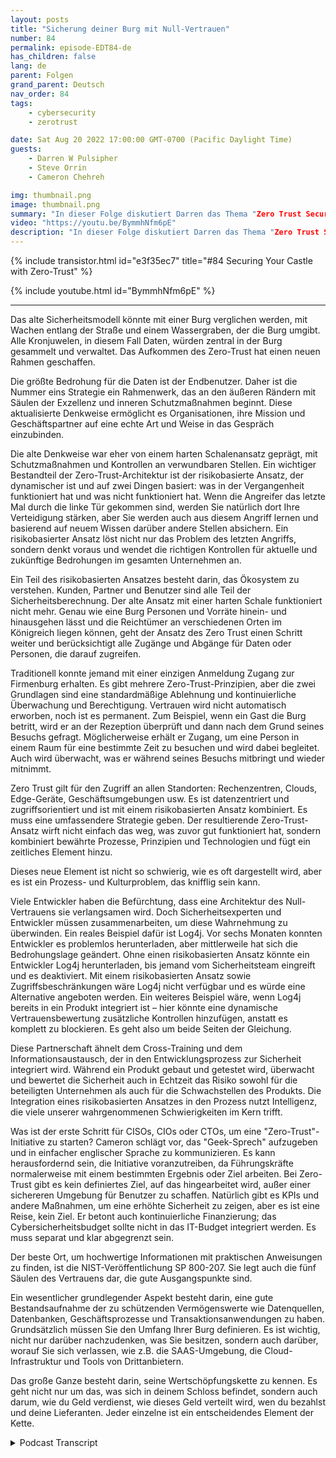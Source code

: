 ```yaml
---
layout: posts
title: "Sicherung deiner Burg mit Null-Vertrauen"
number: 84
permalink: episode-EDT84-de
has_children: false
lang: de
parent: Folgen
grand_parent: Deutsch
nav_order: 84
tags:
    - cybersecurity
    - zerotrust

date: Sat Aug 20 2022 17:00:00 GMT-0700 (Pacific Daylight Time)
guests:
    - Darren W Pulsipher
    - Steve Orrin
    - Cameron Chehreh

img: thumbnail.png
image: thumbnail.png
summary: "In dieser Folge diskutiert Darren das Thema "Zero Trust Security" mit Steve Orrin, CTO Public Sector von Intel, und Cameron Chehreh, VP-GM Public Sector."
video: "https://youtu.be/BymmhNfm6pE"
description: "In dieser Folge diskutiert Darren das Thema "Zero Trust Security" mit Steve Orrin, CTO Public Sector von Intel, und Cameron Chehreh, VP-GM Public Sector."
---
```


<div>
{% include transistor.html id="e3f35ec7" title="#84 Securing Your Castle with Zero-Trust" %}

{% include youtube.html id="BymmhNfm6pE" %}
</div>

---

Das alte Sicherheitsmodell könnte mit einer Burg verglichen werden, mit Wachen entlang der Straße und einem Wassergraben, der die Burg umgibt. Alle Kronjuwelen, in diesem Fall Daten, würden zentral in der Burg gesammelt und verwaltet. Das Aufkommen des Zero-Trust hat einen neuen Rahmen geschaffen.

Die größte Bedrohung für die Daten ist der Endbenutzer. Daher ist die Nummer eins Strategie ein Rahmenwerk, das an den äußeren Rändern mit Säulen der Exzellenz und inneren Schutzmaßnahmen beginnt. Diese aktualisierte Denkweise ermöglicht es Organisationen, ihre Mission und Geschäftspartner auf eine echte Art und Weise in das Gespräch einzubinden.

Die alte Denkweise war eher von einem harten Schalenansatz geprägt, mit Schutzmaßnahmen und Kontrollen an verwundbaren Stellen. Ein wichtiger Bestandteil der Zero-Trust-Architektur ist der risikobasierte Ansatz, der dynamischer ist und auf zwei Dingen basiert: was in der Vergangenheit funktioniert hat und was nicht funktioniert hat. Wenn die Angreifer das letzte Mal durch die linke Tür gekommen sind, werden Sie natürlich dort Ihre Verteidigung stärken, aber Sie werden auch aus diesem Angriff lernen und basierend auf neuem Wissen darüber andere Stellen absichern. Ein risikobasierter Ansatz löst nicht nur das Problem des letzten Angriffs, sondern denkt voraus und wendet die richtigen Kontrollen für aktuelle und zukünftige Bedrohungen im gesamten Unternehmen an.

Ein Teil des risikobasierten Ansatzes besteht darin, das Ökosystem zu verstehen. Kunden, Partner und Benutzer sind alle Teil der Sicherheitsberechnung. Der alte Ansatz mit einer harten Schale funktioniert nicht mehr. Genau wie eine Burg Personen und Vorräte hinein- und hinausgehen lässt und die Reichtümer an verschiedenen Orten im Königreich liegen können, geht der Ansatz des Zero Trust einen Schritt weiter und berücksichtigt alle Zugänge und Abgänge für Daten oder Personen, die darauf zugreifen.

Traditionell konnte jemand mit einer einzigen Anmeldung Zugang zur Firmenburg erhalten. Es gibt mehrere Zero-Trust-Prinzipien, aber die zwei Grundlagen sind eine standardmäßige Ablehnung und kontinuierliche Überwachung und Berechtigung. Vertrauen wird nicht automatisch erworben, noch ist es permanent. Zum Beispiel, wenn ein Gast die Burg betritt, wird er an der Rezeption überprüft und dann nach dem Grund seines Besuchs gefragt. Möglicherweise erhält er Zugang, um eine Person in einem Raum für eine bestimmte Zeit zu besuchen und wird dabei begleitet. Auch wird überwacht, was er während seines Besuchs mitbringt und wieder mitnimmt.

Zero Trust gilt für den Zugriff an allen Standorten: Rechenzentren, Clouds, Edge-Geräte, Geschäftsumgebungen usw. Es ist datenzentriert und zugriffsorientiert und ist mit einem risikobasierten Ansatz kombiniert. Es muss eine umfassendere Strategie geben. Der resultierende Zero-Trust-Ansatz wirft nicht einfach das weg, was zuvor gut funktioniert hat, sondern kombiniert bewährte Prozesse, Prinzipien und Technologien und fügt ein zeitliches Element hinzu.

Dieses neue Element ist nicht so schwierig, wie es oft dargestellt wird, aber es ist ein Prozess- und Kulturproblem, das knifflig sein kann.

Viele Entwickler haben die Befürchtung, dass eine Architektur des Null-Vertrauens sie verlangsamen wird. Doch Sicherheitsexperten und Entwickler müssen zusammenarbeiten, um diese Wahrnehmung zu überwinden. Ein reales Beispiel dafür ist Log4j. Vor sechs Monaten konnten Entwickler es problemlos herunterladen, aber mittlerweile hat sich die Bedrohungslage geändert. Ohne einen risikobasierten Ansatz könnte ein Entwickler Log4j herunterladen, bis jemand vom Sicherheitsteam eingreift und es deaktiviert. Mit einem risikobasierten Ansatz sowie Zugriffsbeschränkungen wäre Log4j nicht verfügbar und es würde eine Alternative angeboten werden. Ein weiteres Beispiel wäre, wenn Log4j bereits in ein Produkt integriert ist – hier könnte eine dynamische Vertrauensbewertung zusätzliche Kontrollen hinzufügen, anstatt es komplett zu blockieren. Es geht also um beide Seiten der Gleichung.

Diese Partnerschaft ähnelt dem Cross-Training und dem Informationsaustausch, der in den Entwicklungsprozess zur Sicherheit integriert wird. Während ein Produkt gebaut und getestet wird, überwacht und bewertet die Sicherheit auch in Echtzeit das Risiko sowohl für die beteiligten Unternehmen als auch für die Schwachstellen des Produkts. Die Integration eines risikobasierten Ansatzes in den Prozess nutzt Intelligenz, die viele unserer wahrgenommenen Schwierigkeiten im Kern trifft.

Was ist der erste Schritt für CISOs, CIOs oder CTOs, um eine "Zero-Trust"-Initiative zu starten? Cameron schlägt vor, das "Geek-Sprech" aufzugeben und in einfacher englischer Sprache zu kommunizieren. Es kann herausfordernd sein, die Initiative voranzutreiben, da Führungskräfte normalerweise mit einem bestimmten Ergebnis oder Ziel arbeiten. Bei Zero-Trust gibt es kein definiertes Ziel, auf das hingearbeitet wird, außer einer sichereren Umgebung für Benutzer zu schaffen. Natürlich gibt es KPIs und andere Maßnahmen, um eine erhöhte Sicherheit zu zeigen, aber es ist eine Reise, kein Ziel. Er betont auch kontinuierliche Finanzierung; das Cybersicherheitsbudget sollte nicht in das IT-Budget integriert werden. Es muss separat und klar abgegrenzt sein.

Der beste Ort, um hochwertige Informationen mit praktischen Anweisungen zu finden, ist die NIST-Veröffentlichung SP 800-207. Sie legt auch die fünf Säulen des Vertrauens dar, die gute Ausgangspunkte sind.

Ein wesentlicher grundlegender Aspekt besteht darin, eine gute Bestandsaufnahme der zu schützenden Vermögenswerte wie Datenquellen, Datenbanken, Geschäftsprozesse und Transaktionsanwendungen zu haben. Grundsätzlich müssen Sie den Umfang Ihrer Burg definieren. Es ist wichtig, nicht nur darüber nachzudenken, was Sie besitzen, sondern auch darüber, worauf Sie sich verlassen, wie z.B. die SAAS-Umgebung, die Cloud-Infrastruktur und Tools von Drittanbietern.

Das große Ganze besteht darin, seine Wertschöpfungskette zu kennen. Es geht nicht nur um das, was sich in deinem Schloss befindet, sondern auch darum, wie du Geld verdienst, wie dieses Geld verteilt wird, wen du bezahlst und deine Lieferanten. Jeder einzelne ist ein entscheidendes Element der Kette.



<details>
<summary> Podcast Transcript </summary>

<p></p>

</details>
